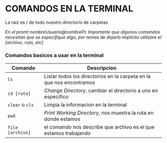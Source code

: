 COMANDOS EN LA TERMINAL
=========
La raiz es / de todo nuestro directorio de carpetas

_En el promt nombreUsuario@nombrePc_
*Importante que algunos comandos necesitan que se especifique algo, por temas de dejarlo implicito utilizare el [archivo, ruta, etc]*
### Comandos basicos a usar en la terminal

| Comando | Descripcion |
| ------- | ----------- |
| `ls` | Listar todos los directorios en la carpeta en la que nos encontramos|
| `cd [ruta]` | _Change Directory_, cambiar el directorio a uno en especifico |
| `clear` o `cls` | Limpia la informacion en la terminal |
| `pwd` | _Print Working Directory_, nos muestra la ruta en donde estamos |
| `file [archivo]` | el comando nos describe que archivo es el que estamos trabajando | 


